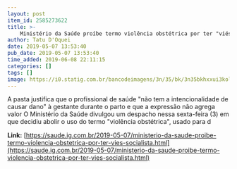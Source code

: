 ```yaml
---
layout: post
item_id: 2585273622
title: >-
    Ministério da Saúde proíbe termo violência obstétrica por ter "viés socialista"
author: Tatu D'Oquei
date: 2019-05-07 13:53:40
pub_date: 2019-05-07 13:53:40
time_added: 2019-06-08 22:11:15
categories: []
tags: []
image: https://i0.statig.com.br/bancodeimagens/3n/35/bk/3n35bkhxxui3kol0y11g7k9r2.jpg
---
```


A pasta justifica que o profissional de saúde "não tem a intencionalidade de causar dano" à gestante durante o parto e que a expressão não agrega valor O Ministério da Saúde divulgou um despacho nessa sexta-feira (3) em que decidiu abolir o uso do termo "violência obstétrica", usado para d

**Link:** [https://saude.ig.com.br/2019-05-07/ministerio-da-saude-proibe-termo-violencia-obstetrica-por-ter-vies-socialista.html](https://saude.ig.com.br/2019-05-07/ministerio-da-saude-proibe-termo-violencia-obstetrica-por-ter-vies-socialista.html)

